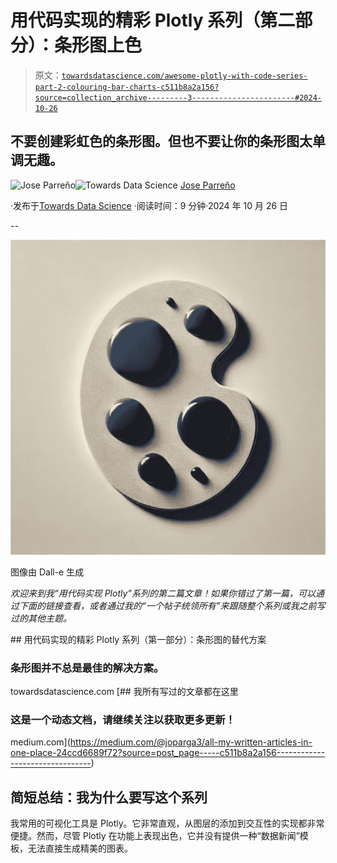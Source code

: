# 用代码实现的精彩 Plotly 系列（第二部分）：条形图上色

> 原文：[`towardsdatascience.com/awesome-plotly-with-code-series-part-2-colouring-bar-charts-c511b8a2a156?source=collection_archive---------3-----------------------#2024-10-26`](https://towardsdatascience.com/awesome-plotly-with-code-series-part-2-colouring-bar-charts-c511b8a2a156?source=collection_archive---------3-----------------------#2024-10-26)

## 不要创建彩虹色的条形图。但也不要让你的条形图太单调无趣。

[](https://medium.com/@joparga3?source=post_page---byline--c511b8a2a156--------------------------------)![Jose Parreño](https://medium.com/@joparga3?source=post_page---byline--c511b8a2a156--------------------------------)[](https://towardsdatascience.com/?source=post_page---byline--c511b8a2a156--------------------------------)![Towards Data Science](https://towardsdatascience.com/?source=post_page---byline--c511b8a2a156--------------------------------) [Jose Parreño](https://medium.com/@joparga3?source=post_page---byline--c511b8a2a156--------------------------------)

·发布于[Towards Data Science](https://towardsdatascience.com/?source=post_page---byline--c511b8a2a156--------------------------------) ·阅读时间：9 分钟·2024 年 10 月 26 日

--

![](img/2a6f3b7aec09c608801f10aa9e9b420e.png)

图像由 Dall-e 生成

*欢迎来到我“用代码实现 Plotly”系列的第二篇文章！如果你错过了第一篇，可以通过下面的链接查看，或者通过我的“一个帖子统领所有”来跟随整个系列或我之前写过的其他主题。*

[](/awesome-plotly-with-code-series-part-1-alternatives-to-bar-charts-125502587690?source=post_page-----c511b8a2a156--------------------------------) ## 用代码实现的精彩 Plotly 系列（第一部分）：条形图的替代方案

### 条形图并不总是最佳的解决方案。

towardsdatascience.com [](https://medium.com/@joparga3/all-my-written-articles-in-one-place-24ccd6689f72?source=post_page-----c511b8a2a156--------------------------------) [## 我所有写过的文章都在这里

### 这是一个动态文档，请继续关注以获取更多更新！

medium.com](https://medium.com/@joparga3/all-my-written-articles-in-one-place-24ccd6689f72?source=post_page-----c511b8a2a156--------------------------------)

## 简短总结：我为什么要写这个系列

我常用的可视化工具是 Plotly。它非常直观，从图层的添加到交互性的实现都非常便捷。然而，尽管 Plotly 在功能上表现出色，它并没有提供一种“数据新闻”模板，无法直接生成精美的图表。
